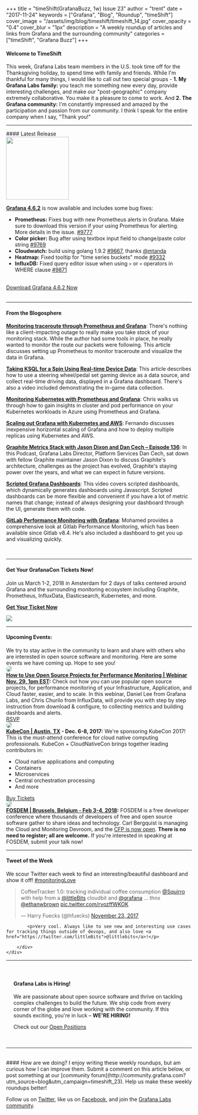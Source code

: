 +++
title = "timeShift(GrafanaBuzz, 1w) Issue 23"
author = "trent"
date = "2017-11-24"
keywords = ["Grafana", "Blog", "Roundup", "timeShift"]
cover_image = "/assets/img/blog/timeshift/timeshift_14.jpg"
cover_opacity = "0.4"
cover_blur = "1px"
description = "A weekly roundup of articles and links from Grafana and the surrounding community"
categories = ["timeShift", "Grafana Buzz"]
+++

#### Welcome to TimeShift
This week, Grafana Labs team members in the U.S. took time off for the Thanksgiving holiday, to spend time with family and friends. While I'm thankful for many things, I would like to call out two special groups - **1. My Grafana Labs family:** you teach me something new every day, provide interesting challenges, and make our "post-geographic" company extremely collaborative. You make it a pleasure to come to work. And **2. The Grafana community:** I'm constantly impressed and amazed by the participation and passion from our community. I think I speak for the entire company when I say, "Thank you!"

<hr />
#### Latest Release

<div class="row row--no-gutters blog-plugin-grid">
	<div class="col col--sm-3">
		<img src="/assets/img/blog/timeshift/grafana_release_icon.png" width="170" />
	</div>
	<div class="col col--sm-9">
		<p>
			<strong><a href="https://grafana.com/grafana/download/?utm_source=blog&utm_campaign=timeshift_23" target="_blank">Grafana 4.6.2</a></strong> is now available and includes some bug fixes:
		</p>
		<ul>
			<li><strong>Prometheus:</strong> Fixes bug with new Prometheus alerts in Grafana. Make sure to download this version if your using Prometheus for alerting. More details in the issue. <a href="https://github.com/grafana/grafana/issues/9777" target="_blank">#9777</a></li>
			<li><strong>Color picker:</strong> Bug after using textbox input field to change/paste color string <a href="https://github.com/grafana/grafana/issues/9769" target="_blank">#9769</a></li>
			<li><strong>Cloudwatch:</strong> build using golang 1.9.2 <a href="https://github.com/grafana/grafana/issues/9667" target="_blank">#9667</a>, thanks <a href="http://github.com/mtanda" target="_blank">@mtanda</a></li>
			<li><strong>Heatmap:</strong> Fixed tooltip for "time series buckets" mode <a href="https://github.com/grafana/grafana/issues/9332" target="_blank">#9332</a></li>
			<li><strong>InfluxDB:</strong> Fixed query editor issue when using <code>&gt;</code> or <code>&lt;</code> operators in WHERE clause <a href="https://github.com/grafana/grafana/issues/9871" target="_blank">#9871</a></li>
		</ul>
		<br />
		<a href="https://grafana.com/grafana/download/?utm_source=blog&utm_campaign=timeshift_23" target="_blank" class="btn btn--primary">Download Grafana 4.6.2 Now</a>
	</div>
</div>


<br />
<hr />


#### From the Blogosphere
[**Monitoring traceroute through Prometheus and Grafana**](https://m-button.blogspot.fr/2017/11/monitoring-traceroute-through.html): There's nothing like a client-impacting outage to really make you take stock of your monitoring stack. While the author had some tools in place, he really wanted to monitor the route our packets were following. This article discusses setting up Prometheus to monitor traceroute and visualize the data in Grafana.

[**Taking KSQL for a Spin Using Real-time Device Data**](https://www.confluent.io/blog/taking-ksql-spin-using-real-time-device-data/): This article describes how to use a steering wheel/pedal set gaming device as a data source, and collect real-time driving data, displayed in a Grafana dashboard. There's also a video included demonstrating the in-game data collection.

[**Monitoring Kubernetes with Prometheus and Grafana**](http://blog.sluijsveld.com/23/11/2017/PrometheusMonitoring/): Chris walks us through how to gain insights in cluster and pod performance on your Kubernetes workloads in Azure using Prometheus and Grafana.

[**Scaling out Grafana with Kubernetes and AWS**](https://medium.com/@fcgravalos/scaling-out-grafana-with-kubernetes-and-aws-62745257df10): Fernando discusses inexpensive horizontal scaling of Grafana and how to deploy multiple replicas using Kubernetes and AWS.

[**Graphite Metrics Stack with Jason Dixon and Dan Cech – Episode 136**](https://www.podcastinit.com/graphite-metrics-with-jason-dixon-and-dan-cech-episode-136/): In this Podcast, Grafana Labs Director, Platform Services Dan Cech, sat down with fellow Graphite maintainer Jason Dixon to discuss Graphite's architecture, challenges as the project has evolved, Graphite's staying power over the years, and what we can expect in future versions.

[**Scripted Grafana Dashboards**](https://www.youtube.com/watch?v=ztRP1CJjcWs): This video covers scripted dashboards, which dynamically generates dashboards using Javascript. Scripted dashboards can be more flexible and convenient if you have a lot of metric names that change; instead of always designing your dashboard through the UI, generate them with code.

[**GitLab Performance Monitoring with Grafana**](https://hackernoon.com/gitlab-performance-monitoring-with-grafana-a2394848d071): Mohamed provides a comprehensive look at Gitlab Performance Monitoring, which has been available since Gitlab v8.4. He's also included a dashboard to get you up and visualizing quickly.

<br />
<hr />

<div class="row row--md-gutters blog-plugin-grid">
	<div class="col col--sm-9 blog-plugin-grid__item">
		<h4>Get Your GrafanaCon Tickets Now!</h4>
		<p>
			Join us March 1-2, 2018 in Amsterdam for 2 days of talks centered around Grafana and the surrounding monitoring ecosystem including Graphite, Prometheus, InfluxData, Elasticsearch, Kubernetes, and more.
		</p>
		<p>
			<a class="btn btn--grafanacon" href="https://ti.to/grafanacon/grafanacon-eu/with/mzbin4ciuxq" target="_blank"><strong>Get Your Ticket Now</strong></a>
		</p>
	</div>
	<div class="col col--sm-3 blog-plugin-grid__item">
		<img style="border-radius: 0;" src="/assets/img/blog/timeshift/grafanacon_eu_announcement.png" />
	</div>
</div>

<hr />

<h4>Upcoming Events:</h4>
We try to stay active in the community to learn and share with others who are interested in open source software and monitoring. Here are some events we have coming up. Hope to see you!

<div class="blog-plugin">
	<div class="row row--md-gutters blog-plugin-grid">
		<div class="col col--md-3">
			<img style="border-radius: 50%;" class="large" src="/assets/img/blog/timeshift/webinar.png" />
		</div>
		<div class="col col--md-8 col--sm-offset-1">
			<strong><a href="https://register.gotowebinar.com/register/7591609206882592514?source=grafana" target="_blank">How to Use Open Source Projects for Performance Monitoring | Webinar<br />Nov. 29, 1pm EST</a>:</strong> Check out how you can use popular open source projects, for performance monitoring of your Infrastructure, Application, and Cloud faster, easier, and to scale. In this webinar, Daniel Lee from Grafana Labs, and Chris Churilo from InfluxData, will provide you with step by step instruction from download &amp; configure, to collecting  metrics and building dashboards and alerts.
			<br />
			<a href="https://register.gotowebinar.com/register/7591609206882592514?source=grafana" target="_blank" class="btn btn--outline">RSVP</a>
		</div>
	</div>
	<div class="row row--md-gutters blog-plugin-grid">
		<div class="col col--md-3">
			<img style="border-radius: 50%;" class="large" src="/assets/img/blog/kubecon.png" />
		</div>
		<div class="col col--md-8 col--sm-offset-1">
			<strong><a href="https://www.linuxfoundation.org/kubecon-cloudnativecon-north-america-l-1/" target="_blank">KubeCon | Austin, TX</a> - Dec. 6-8, 2017:</strong> We're sponsoring KubeCon 2017! This is the must-attend conference for cloud native computing professionals. KubeCon + CloudNativeCon brings together leading contributors in:
			<ul>
				<li>Cloud native applications and computing</li>
				<li>Containers</li>
				<li>Microservices</li>
				<li>Central orchestration processing</li>
				<li>And more</li>
			</ul>
			<a href="https://www.linuxfoundation.org/kubecon-cloudnativecon-north-america-l-1/" target="_blank" class="btn btn--outline">Buy Tickets</a>
		</div>
	</div>
	<div class="row row--md-gutters blog-plugin-grid">
		<div class="col col--md-3">
			<img style="border-radius: 50%;" class="large" src="/assets/img/blog/fosdem_18.png" />
		</div>
		<div class="col col--md-8 col--sm-offset-1">
			<strong><a href="https://fosdem.org/2018/schedule/track/monitoring_and_cloud/" target="_blank">FOSDEM | Brussels, Belgium - Feb 3-4, 2018</a>:</strong> FOSDEM is a free developer conference where thousands of developers of free and open source software gather to share ideas and technology. Carl Bergquist is managing the Cloud and Monitoring Devroom, and the <a href="https://docs.google.com/document/d/1X2ntRpmY58r4iwAxfjk0yhxfVYcK9Xu56qhwR4uD6Og" target="_blank">CFP is now open</a>. <strong>There is no need to register; all are welcome.</strong> If you're interested in speaking at FOSDEM, submit your talk now!
		</div>
	</div>
</div>
<hr />


<div>
	<div class="row row--md-gutters">
		<div class="col col--sm-12">
			<h4>Tweet of the Week</h4>
			We scour Twitter each week to find an interesting/beautiful dashboard and show it off! <a href="https://twitter.com/hashtag/monitoringlove?src=hash" target="_blank">#monitoringLove</a>
			<blockquote class="twitter-tweet" data-lang="en"><p lang="en" dir="ltr">CoffeeTracker 1.0: tracking individual coffee consumption <a href="https://twitter.com/Squirro?ref_src=twsrc%5Etfw">@Squirro</a> with help from a <a href="https://twitter.com/littleBits?ref_src=twsrc%5Etfw">@littleBits</a> cloudbit and <a href="https://twitter.com/grafana?ref_src=twsrc%5Etfw">@grafana</a> ... thnx <a href="https://twitter.com/ethanwbrown?ref_src=twsrc%5Etfw">@ethanwbrown</a> <a href="https://t.co/rvozffWKOK">pic.twitter.com/rvozffWKOK</a></p>&mdash; Harry Fuecks (@hfuecks) <a href="https://twitter.com/hfuecks/status/933744963866759169?ref_src=twsrc%5Etfw">November 23, 2017</a></blockquote>
			<script async src="https://platform.twitter.com/widgets.js" charset="utf-8"></script>

			<p>Very cool. Always like to see new and interesting use cases for tracking things outside of devops, and also love <a href="https://twitter.com/littleBits">@littlebits</a>!</p>

		</div>
	</div>
</div>

<hr />

<div style=" padding: 20px; background: url(/assets/img/blog/timeshift/polygon_texture_black.jpg); background-size: cover; border-radius: 4px;">
	<h4>Grafana Labs is Hiring!</h4>
	<p>We are passionate about open source software and thrive on tackling complex challenges to build the future. We ship code from every corner of the globe and love working with the community. If this sounds exciting, you're in luck – <strong>WE'RE HIRING!</strong></p>
	<p>Check out our <a class="btn btn-outline" href="https://grafana.com/about/hiring?utm_source=blog&utm_campaign=timeshift_23" target="_blank">Open Positions</a></p>
</div>


<hr />
<br />
#### How are we doing?
I enjoy writing these weekly roundups, but am curious how I can improve them. Submit a comment on this article below, or post something at our [community forum](http://community.grafana.com?utm_source=blog&utm_campaign=timeshift_23). Help us make these weekly roundups better!

Follow us on [Twitter](http://twitter.com/grafana), like us on [Facebook](http://facebook.com/grafana), and join the [Grafana Labs community](http://grafana.com/signup?utm_source=blog&utm_campaign=timeshift_23).



